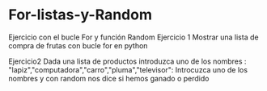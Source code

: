 # For-listas-y-Random
Ejercicio con el bucle For y función Random
Ejercicio 1
Mostrar una lista de compra de frutas con bucle for en python

Ejercicio2
Dada una lista de productos introduzca uno de los nombres :
"lapiz","computadora","carro","pluma","televisor":
Introcuzca uno de los nombres y con random nos dice si hemos ganado o perdido
